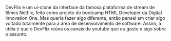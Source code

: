 DevFlix é um ui-clone da interface da famosa plataforma de stream de filmes Netflix, feito como projeto do bootcamp HTML Developer da Digital Innovation One. Mas queria fazer algo diferente, então pensei em criar algo voltado totalmente para a área de desenvolvimento de software. Assim, a idéia é que o DevFlix reúna os canais do youtube que eu gosto e sigo sobre o assunto.
